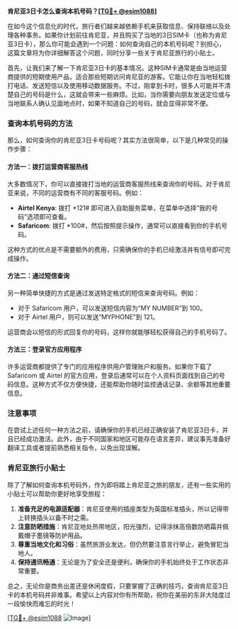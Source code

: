**肯尼亚3日卡怎么查询本机号码？[[TG💪+ @esim1088](https://t.me/s/esim1088)]**

在如今这个信息化的时代，旅行者们越来越依赖手机来获取信息、保持联络以及处理各种事务。如果你计划前往肯尼亚，并且购买了当地的3日SIM卡（也称为肯尼亚3日卡），那么你可能会遇到一个问题：如何查询自己的本机号码呢？别担心，这篇文章将为你详细解答这个问题，同时分享一些关于肯尼亚旅行的小贴士。

首先，让我们来了解一下肯尼亚3日卡的基本情况。这种SIM卡通常是由当地运营商提供的短期使用产品，适合那些短期访问肯尼亚的游客。它能让你在当地轻松拨打电话、发送短信以及使用移动数据服务。不过，刚拿到卡时，很多人可能并不清楚自己的号码是什么，这就会带来一些麻烦。比如，当你需要向朋友发送定位或与当地联系人确认见面地点时，如果不知道自己的号码，就会显得非常不便。

### 查询本机号码的方法

那么，如何查询你的肯尼亚3日卡号码呢？其实方法很简单，以下是几种常见的操作步骤：

#### 方法一：拨打运营商客服热线
大多数情况下，你可以直接拨打当地的运营商客服热线来查询你的号码。对于肯尼亚来说，不同的运营商有不同的客服号码。例如：
- **Airtel Kenya**: 拨打 *121# 即可进入自助服务菜单，在菜单中选择“我的号码”选项即可查看。
- **Safaricom**: 拨打 *100#，然后按照提示操作，通常可以直接看到你的手机号码。

这种方式的优点是不需要额外的费用，只需确保你的手机已经激活并有信号即可完成操作。

#### 方法二：通过短信查询
另一种简单快捷的方式是通过发送特定格式的短信来查询号码。例如：
- 对于 Safaricom 用户，可以发送短信内容为“MY NUMBER”到 100。
- 对于 Airtel 用户，则可以发送“MYPHONE”到 121。

运营商会以短信的形式回复你的号码，这样你就能够轻松获得自己的手机号码了。

#### 方法三：登录官方应用程序
许多运营商都提供了专门的应用程序供用户管理账户和服务。如果你下载了 Safaricom 或 Airtel 的官方应用，登录后通常可以在个人资料页面找到自己的号码信息。这种方式不仅方便快捷，还能帮助你随时监控通话记录、余额等其他重要信息。

### 注意事项
在尝试上述任何一种方法之前，请确保你的手机已经正确安装了肯尼亚3日卡，并且已经成功激活。此外，由于不同国家和地区可能存在语言差异，建议事先准备好翻译工具或者提前熟悉相关指令，以免出现误解。

### 肯尼亚旅行小贴士
除了了解如何查询本机号码外，作为即将踏上肯尼亚之旅的朋友，还有一些实用的小贴士可以帮助你更好地享受旅程：

1. **准备充足的电源适配器**：肯尼亚使用的插座类型为英国标准插头，所以记得带上转换插头以备不时之需。
2. **注意防晒措施**：肯尼亚地处热带地区，阳光强烈，记得涂抹高倍数防晒霜并佩戴帽子墨镜等防护用品。
3. **尊重当地文化和习俗**：虽然旅游业发达，但仍然要注意言行举止，避免冒犯当地人。
4. **保持通讯畅通**：无论是为了安全还是便利，确保你的手机始终处于工作状态非常重要。

总之，无论你是商务出差还是休闲度假，只要掌握了正确的技巧，查询肯尼亚3日卡的本机号码并非难事。希望以上内容对你有所帮助，祝你在美丽的东非大陆度过一段愉快而难忘的时光！

[[TG💪+ @esim1088](https://t.me/s/esim1088) ![Image](https://i.postimg.cc/4NQfJmqS/Snipaste-2025-05-13-00-14-12.png)]